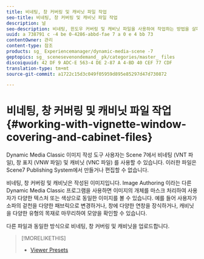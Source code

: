 ```yaml
---
title: 비네팅, 창 커버링 및 캐비닛 파일 작업
seo-title: 비네팅, 창 커버링 및 캐비닛 파일 작업
description: 널
seo-description: 비네팅, 윈도우 커버링 및 캐비닛 파일을 사용하여 작업하는 방법을 살펴봅니다.
uuid: a 738791 c -4 be 0-4286-abbd-fae 7 a 0 e 4 bb 73
contentOwner: 관리
content-type: 참조
products: sg_ Experiencemanager/dynamic-media-scene -7
geptopics: sg_ scenesevenondemand_ pk/categories/master_ files
discoiquuid: 42 DF 9 ADC-E 563-4 DE 2-87 A 4-BD 40 CEF 77 CDF
translation-type: tm+mt
source-git-commit: a1722c15d3c049f05959d895e85297d47d730872

---
```



# 비네팅, 창 커버링 및 캐비닛 파일 작업{#working-with-vignette-window-covering-and-cabinet-files}

Dynamic Media Classic 이미지 작성 도구 사용자는 Scene 7에서 비네팅 (VNT 파일), 창 표지 (VNW 파일) 및 캐비닛 (VNC 파일) 를 사용할 수 있습니다. 이러한 파일은 Scene7 Publishing System에서 만들거나 편집할 수 없습니다.

비네팅, 창 커버링 및 캐비닛은 작성된 이미지입니다. Image Authoring 이라는 다른 Dynamic Media Classic 프로그램을 사용하면 이미지의 개체를 마스크 처리하여 사용자가 다양한 텍스처 또는 색상으로 동일한 이미지를 볼 수 있습니다. 예를 들어 사용자가 소파의 겉천을 다양한 패브릭으로 변경하거나, 창에 다양한 연창을 장식하거나, 캐비닛을 다양한 유형의 목재로 마무리하여 모양을 확인할 수 있습니다.

다른 파일과 동일한 방식으로 비네팅, 창 커버링 및 캐비닛을 업로드합니다.

>[!MORELIKETHIS]
>
>* [Viewer Presets](application-setup.md#viewer_presets)

